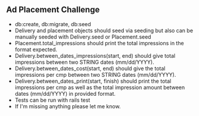## Ad Placement Challenge
* db:create, db:migrate, db:seed
* Delivery and placement objects should seed via seeding but also can be manually seeded with Delivery.seed or Placement.seed
* Placement.total_impressions should print the total impressions in the format expected.
* Delivery.between_dates_impressions(start, end) should give total impressions between two STRING dates (mm/dd/YYYY).
* Delivery.between_dates_cost(start, end) should give the total impressions per cmp between two STRING dates (mm/dd/YYYY).
* Delivery.between_dates_print(start, finish) should print the total impressions per cmp as well as the total impression amount between dates (mm/dd/YYYY) in provided format.
* Tests can be run with rails test
* If I'm missing anything please let me know.